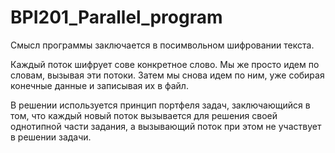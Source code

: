 # BPI201_Parallel_program

Смысл программы заключается в посимвольном шифровании текста.

Каждый поток шифрует сове конкретное слово. Мы же просто идем по словам, вызывая эти потоки. Затем мы снова идем по ним, уже собирая конечные данные и записывая их в файл.

В решении используется принцип портфеля задач, заключающийся в том, что каждый новый поток вызывается для решения своей однотипной части задания, а вызывающий поток при этом не участвует в решении задачи.
